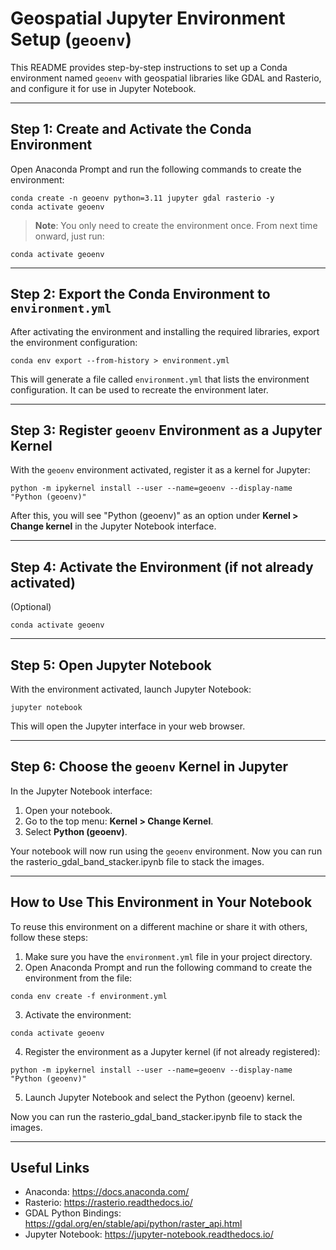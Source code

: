 # Geospatial Jupyter Environment Setup (`geoenv`)

This README provides step-by-step instructions to set up a Conda environment named `geoenv` with geospatial libraries like GDAL and Rasterio, and configure it for use in Jupyter Notebook.


---

## Step 1: Create and Activate the Conda Environment

Open Anaconda Prompt and run the following commands to create the environment:

```
conda create -n geoenv python=3.11 jupyter gdal rasterio -y
conda activate geoenv
```

> **Note**: You only need to create the environment once. From next time onward, just run:

```
conda activate geoenv
```


---

## Step 2: Export the Conda Environment to `environment.yml`

After activating the environment and installing the required libraries, export the environment configuration:

```
conda env export --from-history > environment.yml
```

This will generate a file called `environment.yml` that lists the environment configuration. It can be used to recreate the environment later.


---

## Step 3: Register `geoenv` Environment as a Jupyter Kernel

With the `geoenv` environment activated, register it as a kernel for Jupyter:

```
python -m ipykernel install --user --name=geoenv --display-name "Python (geoenv)"
```

After this, you will see "Python (geoenv)" as an option under **Kernel > Change kernel** in the Jupyter Notebook interface.


---

## Step 4: Activate the Environment (if not already activated)

(Optional)

```
conda activate geoenv
```


---

## Step 5: Open Jupyter Notebook

With the environment activated, launch Jupyter Notebook:

```
jupyter notebook
```

This will open the Jupyter interface in your web browser.


---

## Step 6: Choose the `geoenv` Kernel in Jupyter

In the Jupyter Notebook interface:

1. Open your notebook.  
2. Go to the top menu: **Kernel > Change Kernel**.  
3. Select **Python (geoenv)**.  

Your notebook will now run using the `geoenv` environment. Now you can run the rasterio_gdal_band_stacker.ipynb file to stack the images.





---

## How to Use This Environment in Your Notebook

To reuse this environment on a different machine or share it with others, follow these steps:

1. Make sure you have the `environment.yml` file in your project directory.  
2. Open Anaconda Prompt and run the following command to create the environment from the file:

```
conda env create -f environment.yml
```

3. Activate the environment:

```
conda activate geoenv
```

4. Register the environment as a Jupyter kernel (if not already registered):

```
python -m ipykernel install --user --name=geoenv --display-name "Python (geoenv)"
```

5. Launch Jupyter Notebook and select the Python (geoenv) kernel.

Now you can run the rasterio_gdal_band_stacker.ipynb file to stack the images.

---

## Useful Links

- Anaconda: https://docs.anaconda.com/  
- Rasterio: https://rasterio.readthedocs.io/  
- GDAL Python Bindings: https://gdal.org/en/stable/api/python/raster_api.html  
- Jupyter Notebook: https://jupyter-notebook.readthedocs.io/
